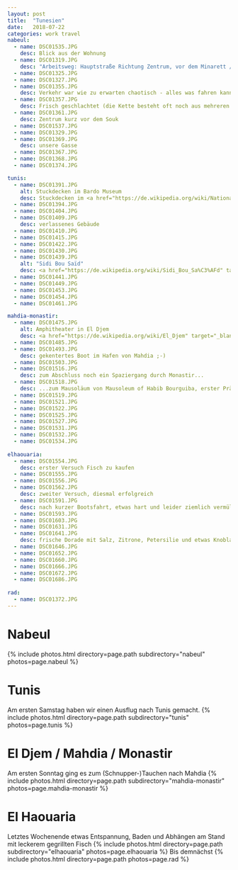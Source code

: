 ```yaml
---
layout: post
title:  "Tunesien"
date:   2018-07-22
categories: work travel
nabeul:
  - name: DSC01535.JPG
    desc: Blick aus der Wohnung
  - name: DSC01319.JPG
    desc: "Arbeitsweg: Hauptstraße Richtung Zentrum, vor dem Minarett / der Moschee war unsere Wohnung (blau-weiß mit Bögen)"
  - name: DSC01325.JPG
  - name: DSC01327.JPG
  - name: DSC01355.JPG
    desc: Verkehr war wie zu erwarten chaotisch - alles was fahren kann ist unterwegs, Lücken - egal in welche Richtung - werden gern von Mopeds mit bis zu vier Passagieren benutzt ;-)
  - name: DSC01357.JPG
    desc: Frisch geschlachtet (die Kette besteht oft noch aus mehreren Schafs- oder Ziegenköpfen)
  - name: DSC01361.JPG
    desc: Zentrum kurz vor dem Souk
  - name: DSC01537.JPG
  - name: DSC01329.JPG
  - name: DSC01369.JPG
    desc: unsere Gasse
  - name: DSC01367.JPG
  - name: DSC01368.JPG
  - name: DSC01374.JPG

tunis:
  - name: DSC01391.JPG
    alt: Stuckdecken im Bardo Museum
    desc: Stuckdecken im <a href="https://de.wikipedia.org/wiki/Nationalmuseum_von_Bardo" target="_blank">Bardo Museum</a>
  - name: DSC01394.JPG
  - name: DSC01404.JPG
  - name: DSC01409.JPG
    desc: verlassenes Gebäude
  - name: DSC01410.JPG
  - name: DSC01415.JPG
  - name: DSC01422.JPG
  - name: DSC01430.JPG
  - name: DSC01439.JPG
    alt: "Sidi Bou Saïd"
    desc: <a href="https://de.wikipedia.org/wiki/Sidi_Bou_Sa%C3%AFd" target="_blank">Sidi Bou Saïd</a>
  - name: DSC01441.JPG
  - name: DSC01449.JPG
  - name: DSC01453.JPG
  - name: DSC01454.JPG
  - name: DSC01461.JPG

mahdia-monastir:
  - name: DSC01475.JPG
    alt: Amphitheater in El Djem
    desc: <a href="https://de.wikipedia.org/wiki/El_Djem" target="_blank">Amphitheater in El Djem</a> haben wir auf dem Hinweg noch abgehakt
  - name: DSC01485.JPG
  - name: DSC01493.JPG
    desc: gekentertes Boot im Hafen von Mahdia ;-)
  - name: DSC01503.JPG
  - name: DSC01516.JPG
    desc: zum Abschluss noch ein Spaziergang durch Monastir...
  - name: DSC01518.JPG
    desc: ...zum Mausoläum von Mausoleum of Habib Bourguiba, erster Präsident (mit Ausweis Nummer 1) der Tunesischen Republik
  - name: DSC01519.JPG
  - name: DSC01521.JPG
  - name: DSC01522.JPG
  - name: DSC01525.JPG
  - name: DSC01527.JPG
  - name: DSC01531.JPG
  - name: DSC01532.JPG
  - name: DSC01534.JPG
  
elhaouaria:
  - name: DSC01554.JPG
    desc: erster Versuch Fisch zu kaufen
  - name: DSC01555.JPG
  - name: DSC01556.JPG
  - name: DSC01562.JPG
    desc: zweiter Versuch, diesmal erfolgreich
  - name: DSC01591.JPG
    desc: nach kurzer Bootsfahrt, etwas hart und leider ziemlich vermüllt, aber sehr schön
  - name: DSC01593.JPG
  - name: DSC01603.JPG
  - name: DSC01631.JPG
  - name: DSC01641.JPG
    desc: frische Dorade mit Salz, Zitrone, Petersilie und etwas Knoblauch
  - name: DSC01646.JPG
  - name: DSC01652.JPG
  - name: DSC01660.JPG
  - name: DSC01666.JPG
  - name: DSC01672.JPG
  - name: DSC01686.JPG
  
rad:
  - name: DSC01372.JPG
---
```

# Nabeul
{% include photos.html directory=page.path subdirectory="nabeul" photos=page.nabeul %}
# Tunis
Am ersten Samstag haben wir einen Ausflug nach Tunis gemacht.
{% include photos.html directory=page.path subdirectory="tunis" photos=page.tunis %}
# El Djem / Mahdia / Monastir
Am ersten Sonntag ging es zum (Schnupper-)Tauchen nach Mahdia
{% include photos.html directory=page.path subdirectory="mahdia-monastir" photos=page.mahdia-monastir %}
# El Haouaria
Letztes Wochenende etwas Entspannung, Baden und Abhängen am Stand mit leckerem gegrillten Fisch
{% include photos.html directory=page.path subdirectory="elhaouaria" photos=page.elhaouaria %}
Bis demnächst
{% include photos.html directory=page.path photos=page.rad %}